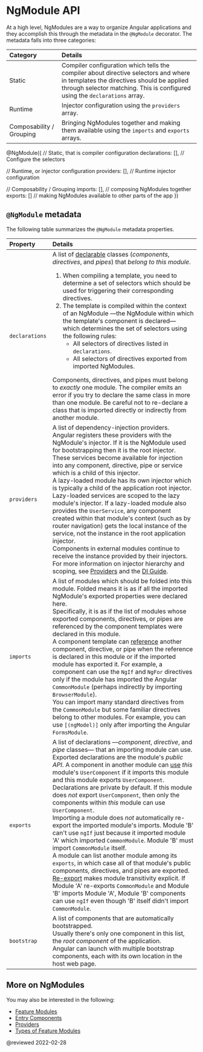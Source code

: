 # NgModule API

At a high level, NgModules are a way to organize Angular applications and they accomplish this through the metadata in the `@NgModule` decorator. The metadata falls into three categories:

| Category                 | Details                                                                                                                                                                                                         |
|:------------------------ |:--------------------------------------------------------------------------------------------------------------------------------------------------------------------------------------------------------------- |
| Static                   | Compiler configuration which tells the compiler about directive selectors and where in templates the directives should be applied through selector matching. This is configured using the `declarations` array. |
| Runtime                  | Injector configuration using the `providers` array.                                                                                                                                                             |
| Composability / Grouping | Bringing NgModules together and making them available using the `imports` and `exports` arrays.                                                                                                                 |

<code-example format="typescript" language="typescript">

&commat;NgModule({
  // Static, that is compiler configuration
  declarations: [], // Configure the selectors

  // Runtime, or injector configuration
  providers: [], // Runtime injector configuration

  // Composability / Grouping
  imports: [], // composing NgModules together
  exports: [] // making NgModules available to other parts of the app
})

</code-example>

## `@NgModule` metadata

The following table summarizes the `@NgModule` metadata properties.

| Property       | Details                                                                                                                                                                                                                                                                                                                                                                                                                                                                                                                                                                                                                                                                                                                                                                                                                                                                                                                                                                                                                                                                                                                                                                                                                           |
|:-------------- |:--------------------------------------------------------------------------------------------------------------------------------------------------------------------------------------------------------------------------------------------------------------------------------------------------------------------------------------------------------------------------------------------------------------------------------------------------------------------------------------------------------------------------------------------------------------------------------------------------------------------------------------------------------------------------------------------------------------------------------------------------------------------------------------------------------------------------------------------------------------------------------------------------------------------------------------------------------------------------------------------------------------------------------------------------------------------------------------------------------------------------------------------------------------------------------------------------------------------------------- |
| `declarations` | A list of [declarable](guide/ngmodule-faq#q-declarable) classes \(*components*, *directives*, and *pipes*\) that *belong to this module*. <ol> <li> When compiling a template, you need to determine a set of selectors which should be used for triggering their corresponding directives. </li> <li> The template is compiled within the context of an NgModule &mdash;the NgModule within which the template's component is declared&mdash; which determines the set of selectors using the following rules: <ul> <li> All selectors of directives listed in `declarations`. </li> <li> All selectors of directives exported from imported NgModules. </li> </ul> </li> </ol> Components, directives, and pipes must belong to *exactly* one module. The compiler emits an error if you try to declare the same class in more than one module. Be careful not to re-declare a class that is imported directly or indirectly from another module.                                                                                                                                                                                                                                                                                                                                                                                                                                                                                                                                                                                                                                                                                                                                                                                            |
| `providers`    | A list of dependency-injection providers. <br /> Angular registers these providers with the NgModule's injector. If it is the NgModule used for bootstrapping then it is the root injector. <br /> These services become available for injection into any component, directive, pipe or service which is a child of this injector. <br /> A lazy-loaded module has its own injector which is typically a child of the application root injector. <br /> Lazy-loaded services are scoped to the lazy module's injector. If a lazy-loaded module also provides the `UserService`, any component created within that module's context \(such as by router navigation\) gets the local instance of the service, not the instance in the root application injector. <br /> Components in external modules continue to receive the instance provided by their injectors. <br /> For more information on injector hierarchy and scoping, see [Providers](guide/providers) and the [DI Guide](guide/dependency-injection).                                                                                                                                                                          |
| `imports`      | A list of modules which should be folded into this module. Folded means it is as if all the imported NgModule's exported properties were declared here. <br /> Specifically, it is as if the list of modules whose exported components, directives, or pipes are referenced by the component templates were declared in this module. <br /> A component template can [reference](guide/ngmodule-faq#q-template-reference) another component, directive, or pipe when the reference is declared in this module or if the imported module has exported it. For example, a component can use the `NgIf` and `NgFor` directives only if the module has imported the Angular `CommonModule` \(perhaps indirectly by importing `BrowserModule`\). <br /> You can import many standard directives from the `CommonModule` but some familiar directives belong to other modules. For example, you can use `[(ngModel)]` only after importing the Angular `FormsModule`.                                                                                                                                                                                                                                               |
| `exports`      | A list of declarations &mdash;*component*, *directive*, and *pipe* classes&mdash; that an importing module can use. <br /> Exported declarations are the module's *public API*. A component in another module can [use](guide/ngmodule-faq#q-template-reference) *this* module's `UserComponent` if it imports this module and this module exports `UserComponent`. <br /> Declarations are private by default. If this module does *not* export `UserComponent`, then only the components within *this* module can use `UserComponent`. <br /> Importing a module does *not* automatically re-export the imported module's imports. Module 'B' can't use `ngIf` just because it imported module 'A' which imported `CommonModule`. Module 'B' must import `CommonModule` itself. <br /> A module can list another module among its `exports`, in which case all of that module's public components, directives, and pipes are exported. <br /> [Re-export](guide/ngmodule-faq#q-reexport) makes module transitivity explicit. If Module 'A' re-exports `CommonModule` and Module 'B' imports Module 'A', Module 'B' components can use `ngIf` even though 'B' itself didn't import `CommonModule`. |
| `bootstrap`    | A list of components that are automatically bootstrapped. <br /> Usually there's only one component in this list, the *root component* of the application. <br /> Angular can launch with multiple bootstrap components, each with its own location in the host web page.                                                                                                                                                                                                                                                                                                                                                                                                                                                                                                                                                                                                                                                                                                                                                                                                                                                                                                                                             |

## More on NgModules

You may also be interested in the following:

*   [Feature Modules](guide/feature-modules)
*   [Entry Components](guide/entry-components)
*   [Providers](guide/providers)
*   [Types of Feature Modules](guide/module-types)

<!-- links -->

<!-- external links -->

<!-- end links -->

@reviewed 2022-02-28
